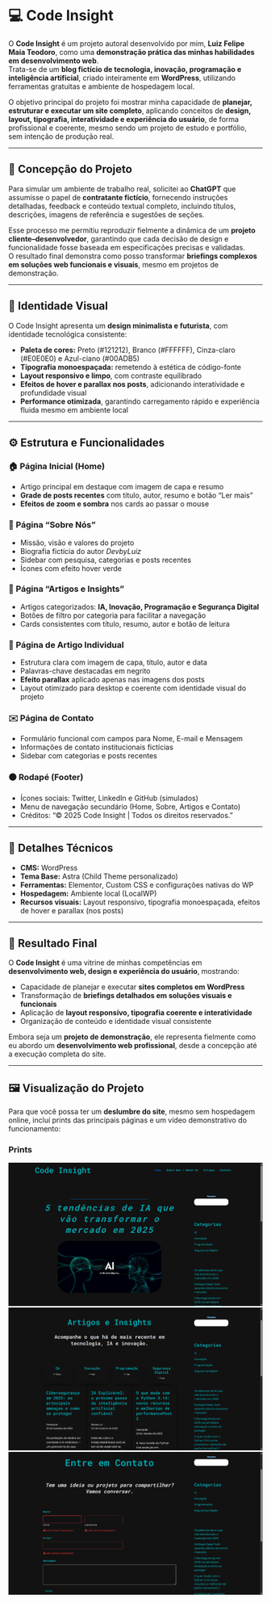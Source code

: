 # 💻 Code Insight

O **Code Insight** é um projeto autoral desenvolvido por mim, **Luiz Felipe Maia Teodoro**, como uma **demonstração prática das minhas habilidades em desenvolvimento web**.  
Trata-se de um **blog fictício de tecnologia, inovação, programação e inteligência artificial**, criado inteiramente em **WordPress**, utilizando ferramentas gratuitas e ambiente de hospedagem local.  

O objetivo principal do projeto foi mostrar minha capacidade de **planejar, estruturar e executar um site completo**, aplicando conceitos de **design, layout, tipografia, interatividade e experiência do usuário**, de forma profissional e coerente, mesmo sendo um projeto de estudo e portfólio, sem intenção de produção real.

---

## 🧩 Concepção do Projeto

Para simular um ambiente de trabalho real, solicitei ao **ChatGPT** que assumisse o papel de **contratante fictício**, fornecendo instruções detalhadas, feedback e conteúdo textual completo, incluindo títulos, descrições, imagens de referência e sugestões de seções.  

Esse processo me permitiu reproduzir fielmente a dinâmica de um **projeto cliente–desenvolvedor**, garantindo que cada decisão de design e funcionalidade fosse baseada em especificações precisas e validadas.  
O resultado final demonstra como posso transformar **briefings complexos em soluções web funcionais e visuais**, mesmo em projetos de demonstração.

---

## 🎨 Identidade Visual

O Code Insight apresenta um **design minimalista e futurista**, com identidade tecnológica consistente:

- **Paleta de cores:** Preto (#121212), Branco (#FFFFFF), Cinza-claro (#E0E0E0) e Azul-ciano (#00ADB5)  
- **Tipografia monoespaçada:** remetendo à estética de código-fonte  
- **Layout responsivo e limpo**, com contraste equilibrado  
- **Efeitos de hover e parallax nos posts**, adicionando interatividade e profundidade visual  
- **Performance otimizada**, garantindo carregamento rápido e experiência fluida mesmo em ambiente local

---

## ⚙️ Estrutura e Funcionalidades

### 🏠 Página Inicial (Home)
- Artigo principal em destaque com imagem de capa e resumo  
- **Grade de posts recentes** com título, autor, resumo e botão “Ler mais”  
- **Efeitos de zoom e sombra** nos cards ao passar o mouse

### 👤 Página “Sobre Nós”
- Missão, visão e valores do projeto  
- Biografia fictícia do autor *DevbyLuiz*  
- Sidebar com pesquisa, categorias e posts recentes  
- Ícones com efeito hover verde

### 📰 Página “Artigos e Insights”
- Artigos categorizados: **IA, Inovação, Programação e Segurança Digital**  
- Botões de filtro por categoria para facilitar a navegação  
- Cards consistentes com título, resumo, autor e botão de leitura

### 🧠 Página de Artigo Individual
- Estrutura clara com imagem de capa, título, autor e data  
- Palavras-chave destacadas em negrito  
- **Efeito parallax** aplicado apenas nas imagens dos posts  
- Layout otimizado para desktop e coerente com identidade visual do projeto

### ✉️ Página de Contato
- Formulário funcional com campos para Nome, E-mail e Mensagem  
- Informações de contato institucionais fictícias  
- Sidebar com categorias e posts recentes

### ⚫ Rodapé (Footer)
- Ícones sociais: Twitter, LinkedIn e GitHub (simulados)  
- Menu de navegação secundário (Home, Sobre, Artigos e Contato)  
- Créditos: “© 2025 Code Insight | Todos os direitos reservados.”

---

## 🔧 Detalhes Técnicos

- **CMS:** WordPress  
- **Tema Base:** Astra (Child Theme personalizado)  
- **Ferramentas:** Elementor, Custom CSS e configurações nativas do WP  
- **Hospedagem:** Ambiente local (LocalWP)  
- **Recursos visuais:** Layout responsivo, tipografia monoespaçada, efeitos de hover e parallax (nos posts)

---

## 🚀 Resultado Final

O **Code Insight** é uma vitrine de minhas competências em **desenvolvimento web, design e experiência do usuário**, mostrando:

- Capacidade de planejar e executar **sites completos em WordPress**  
- Transformação de **briefings detalhados em soluções visuais e funcionais**  
- Aplicação de **layout responsivo, tipografia coerente e interatividade**  
- Organização de conteúdo e identidade visual consistente  

Embora seja um **projeto de demonstração**, ele representa fielmente como eu abordo um **desenvolvimento web profissional**, desde a concepção até a execução completa do site.

---

## 🖼️ Visualização do Projeto

Para que você possa ter um **deslumbre do site**, mesmo sem hospedagem online, incluí prints das principais páginas e um vídeo demonstrativo do funcionamento:

### Prints

![Home Page](assets/Homept1.png)  
![Artigos e Insights](assets/Artigos.png)  
![Contato](assets/Contato.png)

